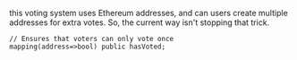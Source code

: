 this voting system uses Ethereum addresses, and can users create multiple addresses for extra votes. So, the current way isn't stopping that trick.

	// Ensures that voters can only vote once
	mapping(address=>bool) public hasVoted;